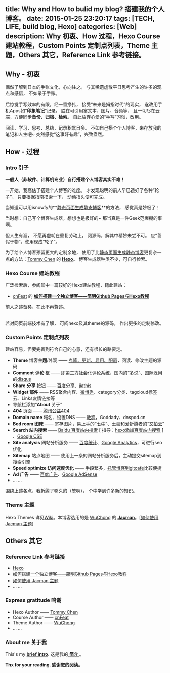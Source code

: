 title: Why and How to bulid my blog? 搭建我的个人博客。
date: 2015-01-25 23:20:17
tags: [TECH, LIFE, build blog, Hexo]
categories: [Web]
description: Why 初衷、How 过程，Hexo Course 建站教程，Custom Points 定制点列表，Theme 主题，Others 其它，Reference Link 参考链接。
---
## Why - 初衷

偶然了解到日本的手账文化，心向往之。
与其稀遗虚散平日思考产生的许多的观点和感悟，
不如录于手账。

后惊觉手写效率的有限，经一番挣扎，
接受“未来是拇指时代”的现实，
遂改用手机Apps如“**印象笔记**”记录。
胜在可引用富文本、图片、音频等，
且一切尽在云端，方便同步**备份、归档、检索**。
自此放弃心爱的“手写”习惯，改用。

阅读、学习、思考、总结，记录积累日多。
不如自己搭个个人博客，来存放我的笔记和人生吧~
突然感觉“这事好有趣”，兴致盎然。

<span style="display: none;">
发到CSDN类技术博客、QQ空间，始终感觉不合适。
一，气氛不对；
二，难以支持它与印象笔记、微博、微信及其它Apps的联动。
每天自动生成、配置、推送、分享我的新记录，
</span>

## How - 过程

### Intro 引子

**一般人（非软件、计算机专业）自行搭建个人博客其实不难！**

一开始，我高估了搭建个人博客的难度。
才发现聪明的前人早已造好了各种“轮子”，
只要根据指南摸索一下，
动动指头便可完成。

当知道可以用isnowfy的**[静态页面生成静态博客](http://isnowfy.github.io/about-simple-cn.html)**的方法，
感觉真是妙极了！

当时想：自己写个博客生成器，想想也是极好的~
那当真是一件Geek范爆棚的事啊。

但人生有涯，
不愿再虚耗在重复劳动上，
阅源码，解其中精妙未尝不可。
应“善假于物”，使用现成“轮子”。

为了给个人博客预留更大的定制余地，
使用了比[静态页面生成静态博客](http://isnowfy.github.io/about-simple-cn.html)更复杂一点的方法：[Tommy Chen](http://zespia.tw/) 的 **[Hexo](http://hexo.io/)**。
博客生成器种类不少，可自行检索。
<br/>

### Hexo Course 建站教程

广泛检索后，参阅其中一篇较好的Hexo建站教程，籍此建站：
- [cnFeat](http://cnfeat.com/) 的 [**如何搭建一个独立博客——简明Github Pages与Hexo教程**](http://cnfeat.com/2014/05/10/2014-05-11-how-to-build-a-blog/)

前人之述备矣，在此不再赘述。

<br/>若对网页前端技术有了解，
可阅hexo及其theme的源码，
作出更多的定制修改。
<br/>

### Custom Points 定制点列表

建站容易，但要完善到符合自己的心意，还有很长的路要走。

- **Theme** 博客**主题**/外观 —— [克隆、更新、启用、配置](http://cnfeat.com/2014/05/10/2014-05-11-how-to-build-a-blog/#用Hexo克隆主题)，阅读、修改主题的源码
- **Comment** **评论** 框 —— 即第三方社会化评论系统，国内的“[多说](http://duoshuo.com/)”、国际泛用的[disqus](https://disqus.com/)
- **Share** **分享** 按钮 —— [百度分享](http://share.baidu.com/)、[jiathis](http://www.jiathis.com/)
- **Widget 部件** —— RSS聚合内容、[微博秀](http://jssdk.sinaapp.com/widget/weiboshow.php)、category分类、tagcloud标签云、Links友情链接等
- 导航栏添加“**About** 关于”
- **404** 页面 —— [腾讯公益404](http://www.qq.com/404/)
- **Domain name** 域名、设置DNS —— [教程](http://zipperary.com/2013/05/27/domain-name-and-dns/)，Goddady、dnspod.cn
- **Bed room 图床**  —— 寄存图片，易上手的“[七牛](http://www.qiniu.com/)”、土豪和爱折腾者的“[又拍云](https://www.upyun.com/index.html)”
- **Search 站内搜索** —— [Baidu 百度站内搜索](http://zhanzhang.baidu.com/guide/index) [ 指导：[hexo添加百度站内搜索](http://gengbiao.me/hexo/hexo%E6%B7%BB%E5%8A%A0%E7%99%BE%E5%BA%A6%E7%AB%99%E5%86%85%E6%90%9C%E7%B4%A2/) ] 、[Google CSE](https://www.google.com/cse/)
- **Site analysis** 网站分析服务 —— [百度统计](http://tongji.baidu.com/web/welcome/login)、[Google Analytics](http://www.google.com/analytics/)，可进行seo优化
- **Sitemap** 站点地图 —— 使用上一条的网站分析服务后，主动提交sitemap到搜索引擎
- **Speed optimize 访问速度优化** —— 手段繁多，[托管博客到gitcafe](http://zipperary.com/2013/11/23/hexo-to-gitcafe/)比较便捷
- **Ad 广告** —— [百度广告](http://adm.baidu.com/index.html)、[Google AdSense](http://www.google.cn/intl/zh-CN/ads/ads_1.html)
- ... ...

围绕上述各点，我折腾了够久的（笨啊），
个中学到许多新的知识。
<br/>

### Theme 主题

Hexo Themes 详见[Wiki](https://github.com/hexojs/hexo/wiki/themes)。本博客选用的是 [WuChong](http://wuchong.me/) 的 [**Jacman**](https://github.com/wuchong/jacman)。[[如何使用 Jacman 主题](http://wuchong.me/blog/2014/11/20/how-to-use-jacman/)]

## Others 其它

### Reference Link 参考链接
- [Hexo](http://hexo.io/)
- [如何搭建一个独立博客——简明Github Pages与Hexo教程](http://cnfeat.com/2014/05/10/2014-05-11-how-to-build-a-blog/)
- [如何使用 Jacman 主题](http://wuchong.me/blog/2014/11/20/how-to-use-jacman/)
- ... ...

### Express gratitude 鸣谢
- Hexo Author —— [Tommy Chen](http://zespia.tw/)
- Course Author —— [cnFeat](http://cnfeat.com/)
- Theme Author —— [WuChong](http://wuchong.me/)
- ... ...

### About me 关于我
This's my [**brief intro**](/about). 这是我的[ **简介** ](/about)。

**Thx for your reading. 感谢您的阅读。**
<br/>